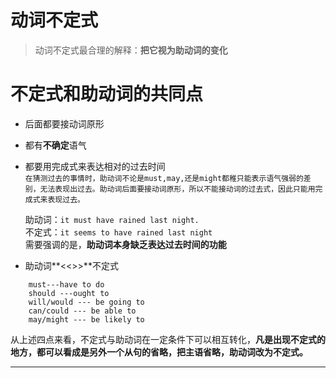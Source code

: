 # 动词不定式
>动词不定式最合理的解释：**把它视为助动词的变化**   

# 不定式和助动词的共同点
* 后面都要接动词原形  

* 都有**不确定**语气

* 都要用完成式来表达相对的过去时间      
    `在猜测过去的事情时，助动词不论是must,may,还是might都稚只能表示语气强弱的差别，无法表现出过去。助动词后面要接动词原形，所以不能接动词的过去式，因此只能用完成式来表现过去。`    
    
    助动词：`it must have rained last night.`   
    不定式：`it seems to have rained last night`    
    需要强调的是，**助动词本身缺乏表达过去时间的功能**

* 助动词**<<>>**不定式
```
    must---have to do  
    should ---ought to
    will/would --- be going to  
    can/could --- be able to   
    may/might --- be likely to
```  

从上述四点来看，不定式与助动词在一定条件下可以相互转化，**凡是出现不定式的地方，都可以看成是另外一个从句的省略，把主语省略，助动词改为不定式。**
***

    
    




